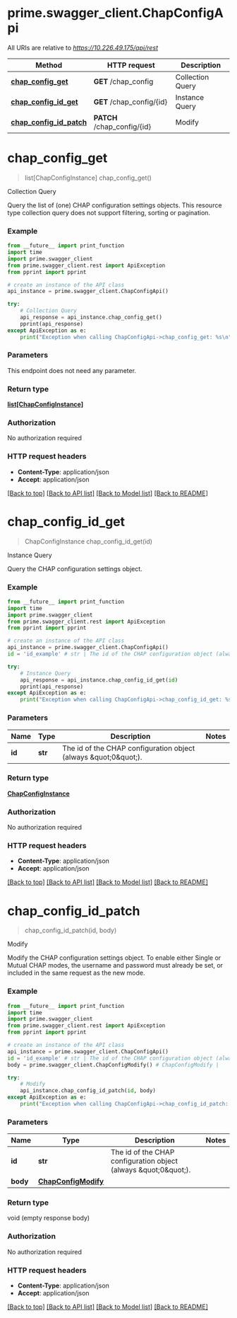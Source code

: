 # prime.swagger_client.ChapConfigApi

All URIs are relative to *https://10.226.49.175/api/rest*

Method | HTTP request | Description
------------- | ------------- | -------------
[**chap_config_get**](ChapConfigApi.md#chap_config_get) | **GET** /chap_config | Collection Query
[**chap_config_id_get**](ChapConfigApi.md#chap_config_id_get) | **GET** /chap_config/{id} | Instance Query
[**chap_config_id_patch**](ChapConfigApi.md#chap_config_id_patch) | **PATCH** /chap_config/{id} | Modify


# **chap_config_get**
> list[ChapConfigInstance] chap_config_get()

Collection Query

Query the list of (one) CHAP configuration settings objects.  This resource type collection query does not support filtering, sorting or pagination.

### Example
```python
from __future__ import print_function
import time
import prime.swagger_client
from prime.swagger_client.rest import ApiException
from pprint import pprint

# create an instance of the API class
api_instance = prime.swagger_client.ChapConfigApi()

try:
    # Collection Query
    api_response = api_instance.chap_config_get()
    pprint(api_response)
except ApiException as e:
    print("Exception when calling ChapConfigApi->chap_config_get: %s\n" % e)
```

### Parameters
This endpoint does not need any parameter.

### Return type

[**list[ChapConfigInstance]**](ChapConfigInstance.md)

### Authorization

No authorization required

### HTTP request headers

 - **Content-Type**: application/json
 - **Accept**: application/json

[[Back to top]](#) [[Back to API list]](../README.md#documentation-for-api-endpoints) [[Back to Model list]](../README.md#documentation-for-models) [[Back to README]](../README.md)

# **chap_config_id_get**
> ChapConfigInstance chap_config_id_get(id)

Instance Query

Query the CHAP configuration settings object.

### Example
```python
from __future__ import print_function
import time
import prime.swagger_client
from prime.swagger_client.rest import ApiException
from pprint import pprint

# create an instance of the API class
api_instance = prime.swagger_client.ChapConfigApi()
id = 'id_example' # str | The id of the CHAP configuration object (always \"0\").

try:
    # Instance Query
    api_response = api_instance.chap_config_id_get(id)
    pprint(api_response)
except ApiException as e:
    print("Exception when calling ChapConfigApi->chap_config_id_get: %s\n" % e)
```

### Parameters

Name | Type | Description  | Notes
------------- | ------------- | ------------- | -------------
 **id** | **str**| The id of the CHAP configuration object (always \&quot;0\&quot;). | 

### Return type

[**ChapConfigInstance**](ChapConfigInstance.md)

### Authorization

No authorization required

### HTTP request headers

 - **Content-Type**: application/json
 - **Accept**: application/json

[[Back to top]](#) [[Back to API list]](../README.md#documentation-for-api-endpoints) [[Back to Model list]](../README.md#documentation-for-models) [[Back to README]](../README.md)

# **chap_config_id_patch**
> chap_config_id_patch(id, body)

Modify

Modify the CHAP configuration settings object. To enable either Single or Mutual CHAP modes, the username and password must already be set, or included in the same request as the new mode.

### Example
```python
from __future__ import print_function
import time
import prime.swagger_client
from prime.swagger_client.rest import ApiException
from pprint import pprint

# create an instance of the API class
api_instance = prime.swagger_client.ChapConfigApi()
id = 'id_example' # str | The id of the CHAP configuration object (always \"0\").
body = prime.swagger_client.ChapConfigModify() # ChapConfigModify | 

try:
    # Modify
    api_instance.chap_config_id_patch(id, body)
except ApiException as e:
    print("Exception when calling ChapConfigApi->chap_config_id_patch: %s\n" % e)
```

### Parameters

Name | Type | Description  | Notes
------------- | ------------- | ------------- | -------------
 **id** | **str**| The id of the CHAP configuration object (always \&quot;0\&quot;). | 
 **body** | [**ChapConfigModify**](ChapConfigModify.md)|  | 

### Return type

void (empty response body)

### Authorization

No authorization required

### HTTP request headers

 - **Content-Type**: application/json
 - **Accept**: application/json

[[Back to top]](#) [[Back to API list]](../README.md#documentation-for-api-endpoints) [[Back to Model list]](../README.md#documentation-for-models) [[Back to README]](../README.md)

